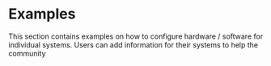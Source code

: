 # Examples

This section contains examples on how to configure hardware / software for individual systems. Users can add information for their systems to help the community 


